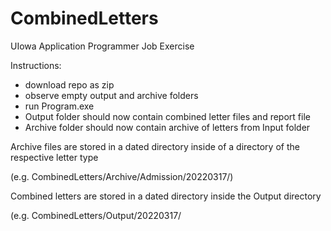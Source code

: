 # CombinedLetters
UIowa Application Programmer Job Exercise

Instructions:
- download repo as zip
- observe empty output and archive folders
- run Program.exe
- Output folder should now contain combined letter files and report file
- Archive folder should now contain archive of letters from Input folder

Archive files are stored in a dated directory inside of a directory of the respective letter type

(e.g. CombinedLetters/Archive/Admission/20220317/)


Combined letters are stored in a dated directory inside the Output directory

(e.g. CombinedLetters/Output/20220317/
